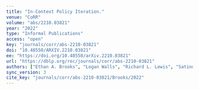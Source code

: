 ```yaml
---
title: "In-Context Policy Iteration."
venue: "CoRR"
volume: "abs/2210.03821"
year: "2022"
type: "Informal Publications"
access: "open"
key: "journals/corr/abs-2210-03821"
doi: "10.48550/ARXIV.2210.03821"
ee: "https://doi.org/10.48550/arXiv.2210.03821"
url: "https://dblp.org/rec/journals/corr/abs-2210-03821"
authors: ["Ethan A. Brooks", "Logan Walls", "Richard L. Lewis", "Satinder Singh"]
sync_version: 3
cite_key: "journals/corr/abs-2210-03821/Brooks/2022"
---
```

